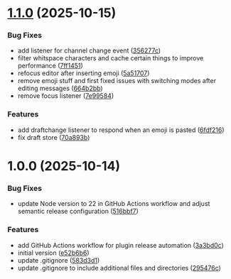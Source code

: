 # [1.1.0](https://github.com/thieleju/BetterDiscord-VimMotions/compare/VimMotions-v1.0.0...VimMotions-v1.1.0) (2025-10-15)


### Bug Fixes

* add listener for channel change event ([356277c](https://github.com/thieleju/BetterDiscord-VimMotions/commit/356277c6a5863f6235e2fe50fa213dd7ad7d8292))
* filter whitspace characters and cache certain things to improve performance ([7ff1451](https://github.com/thieleju/BetterDiscord-VimMotions/commit/7ff1451c8c7f155b80052bb8b8724951f4fe7f4a))
* refocus editor after inserting emoji ([5a51707](https://github.com/thieleju/BetterDiscord-VimMotions/commit/5a517071ca1f30dd66a1c477eafee1757d24cbd5))
* remove emoji stuff and first fixed issues with switching modes after editing messages ([664b2bb](https://github.com/thieleju/BetterDiscord-VimMotions/commit/664b2bba4f65e7cc7cc54db8adb125a5d416908e))
* remove focus listener ([7e99584](https://github.com/thieleju/BetterDiscord-VimMotions/commit/7e995846fe0cf3c519023d81c8ee8fa8d8f9fc74))


### Features

* add draftchange listener to respond when an emoji is pasted ([6fdf216](https://github.com/thieleju/BetterDiscord-VimMotions/commit/6fdf2166be0b3cac4c3c46eda053d32e43d3384a))
* fix draft store ([70a893b](https://github.com/thieleju/BetterDiscord-VimMotions/commit/70a893bb9ed45085f58cfb607fc51a2878698362))

# 1.0.0 (2025-10-14)


### Bug Fixes

* update Node version to 22 in GitHub Actions workflow and adjust semantic release configuration ([516bbf7](https://github.com/thieleju/BetterDiscord-VimMotions/commit/516bbf7dce0b3c203fefc0c10b2a5ef0cf8eb35a))


### Features

* add GitHub Actions workflow for plugin release automation ([3a3bd0c](https://github.com/thieleju/BetterDiscord-VimMotions/commit/3a3bd0cf2856d1044097f6b08c693602c9612092))
* initial version ([e52b6b6](https://github.com/thieleju/BetterDiscord-VimMotions/commit/e52b6b60e6ee2b6815181cca22b8750e61c53c98))
* update .gitignore ([583d3d1](https://github.com/thieleju/BetterDiscord-VimMotions/commit/583d3d14048bdb5b8c4e94636717bdf18877e991))
* update .gitignore to include additional files and directories ([295476c](https://github.com/thieleju/BetterDiscord-VimMotions/commit/295476c6947a937a13824ec0e4fa597bda7d3a91))
